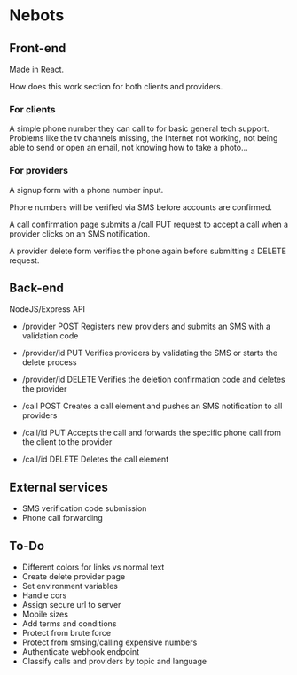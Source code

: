 # Nebots

## Front-end

Made in React.

How does this work section for both clients and providers.

### For clients

A simple phone number they can call to for basic general tech support. Problems like the tv channels missing, the Internet not working, not being able to send or open an email, not knowing how to take a photo...

### For providers

A signup form with a phone number input.

Phone numbers will be verified via SMS before accounts are confirmed.

A call confirmation page submits a /call PUT request to accept a call when a provider clicks on an SMS notification.

A provider delete form verifies the phone again before submitting a DELETE request.

## Back-end

NodeJS/Express API

- /provider POST Registers new providers and submits an SMS with a validation code
- /provider/id PUT Verifies providers by validating the SMS or starts the delete process
- /provider/id DELETE Verifies the deletion confirmation code and deletes the provider

- /call POST Creates a call element and pushes an SMS notification to all providers
- /call/id PUT Accepts the call and forwards the specific phone call from the client to the provider
- /call/id DELETE Deletes the call element

## External services

- SMS verification code submission
- Phone call forwarding

## To-Do

- Different colors for links vs normal text
- Create delete provider page
- Set environment variables
- Handle cors
- Assign secure url to server
- Mobile sizes
- Add terms and conditions
- Protect from brute force
- Protect from smsing/calling expensive numbers
- Authenticate webhook endpoint
- Classify calls and providers by topic and language

